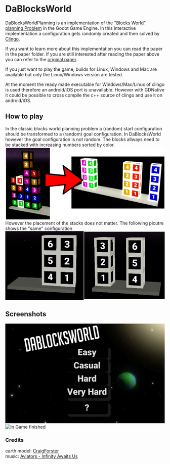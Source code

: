 # DaBlocksWorld

DaBlocksWorldPlanning is an implementation of the ["Blocks World" planning Problem](https://en.wikipedia.org/wiki/Blocks_world) in the Godot Game Engine.
In this interactive implementation a configuration gets randomly created and then solved by [Clingo](https://potassco.org/clingo/).


If you want to learn more about this implementation you can read the paper in the paper folder.
If you are still interested after reading the paper above you can refer to the [original paper](https://aaai.org/ojs/index.php/aimagazine/article/view/2673).


If you just want to play the game, builds for Linux, Windows and Mac are available but only the Linux/Windows version are tested.

At the moment the ready made executable for Windows/Mac/Linux of clingo is used therefore an android/iOS port is unavailable.
However with GDNative it could be possible to cross compile the c++ source of clingo and use it on android/iOS.


## How to play

In the classic blocks world planning problem a (random) start configuration should be transformed to a (random) goal configuration.
In DaBlocksWorld however the goal configuration is not random. 
The blocks allways need to be stacked with increasing numbers sorted by color. </br>
![Start to finish](https://github.com/CaptainDario/DaBlocksWorld/blob/master/slides/images/start_goal_config_colored.png)
</br> However the placement of the stacks does not matter. 
The following picutre shows the "same" configuration</br>
![Amibigous goal configs](https://github.com/CaptainDario/DaBlocksWorld/blob/master/paper/images/ambiguous_goal_config.png)

## Screenshots
![Main Menu](https://github.com/CaptainDario/DaBlocksWorld/blob/master/paper/images/titleScreen.png)
![In Game finished](https://github.com/CaptainDario/DaBlocksWorld/tree/master/slides/images/coloredGoalConfig.png)

### Credits

earth model: [CraigForster](https://www.blendswap.com/blend/18286) </br>
music: [Aviators - Infinity Awaits Us](https://www.youtube.com/watch?v=sisGSwT2eN0&t=259s)</br>
